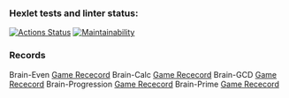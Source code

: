 ### Hexlet tests and linter status:
[![Actions Status](https://github.com/iPoolito/Proyecto-project-98/actions/workflows/hexlet-check.yml/badge.svg)](https://github.com/iPoolito/Proyecto-project-98/actions)
[![Maintainability](https://api.codeclimate.com/v1/badges/ec8ff916085d97847843/maintainability)](https://codeclimate.com/github/iPoolito/Proyecto-project-98/maintainability)

### Records

Brain-Even [Game Rececord](https://asciinema.org/a/DOchknRDbKvGgj68pOS716c54)
Brain-Calc [Game Rececord](https://asciinema.org/a/xlX9voRmhz0EJzB130jCJ1iNi)
Brain-GCD [Game Rececord](https://asciinema.org/a/GnWQCYP5ZHPa6xFOP7XMbR3h1)
Brain-Progression [Game Rececord](https://asciinema.org/a/brq4Y1goLDq59J0FLHrOjTOKn)
Brain-Prime [Game Rececord](https://asciinema.org/a/iNt9rk1ROKJfwUhk0MiMtodgn)
